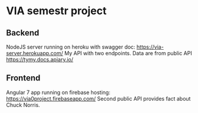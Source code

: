 # VIA semestr project 

## Backend
NodeJS server running on heroku with swagger doc: https://via-server.herokuapp.com/
My API with two endpoints. Data are from public API https://tymy.docs.apiary.io/

## Frontend
Angular 7 app running on firebase hosting: https://via0project.firebaseapp.com/
Second public API provides fact about Chuck Norris.
